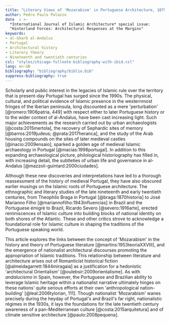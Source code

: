 ```yaml
---
title: "Literary Views of 'Mozarabism' in Portuguese Architecture, 1875--1945"
author: Pedro Paulo Palazzo
date  : >-
  *International Journal of Islamic Architecture* special issue:
  "Hinterland Forces: Architectural Responses at the Margins"
keywords:
- al-Gharb al-Andalus
- Portugal
- Architectural history
- Literary theory
- Nineteenth and twentieth centuries
csl: "styles/chicago-fullnote-bibliography-with-ibid.csl"
lang: en-GB
bibliography: "bibliography/biblio.bib"
suppress-bibliography: true
---
```


Scholarly and public interest in the legacies of Islamic rule over the
territory that is present-day Portugal has surged since the 1990s. The
physical, cultural, and political evidence of Islamic presence in the
westernmost fringes of the Iberian peninsula, long discounted as a mere
'perturbation' [@romero:1906patria, 449] with respect either to later
Portuguese history or to the wider context of al-Andalus, have been
cast increasing light. Such major achievements as the research carried
out by urban archaeologists [@costa:2015mertola], the recovery of
Sephardic sites of memory [@barros:2019judeus; @prata:2017heranca], and
the study of the Arab housing compounds on the sites of later medieval
castles [@inacio:2009ensaio], sparked a golden age of medieval Islamic
archaeology in Portugal [@macias:1998portugal]. In addition to this
expanding archaeological picture, philological historiography has filled
in, with increasing detail, the subtleties of urban life and governance
in al-Andalus [@mazzoli-guintard:2000ciudades].

Although these new discoveries and interpretations have led to a
thorough reassessment of the history of medieval Portugal, they have
also obscured earlier musings on the Islamic roots of Portuguese
architecture. The  ethnographic and literary studies of the late
nineteenth and early twentieth centuries, from Theophilo Braga in
Portugal [@braga:1870historia] to José Marianno Filho
[@mariannofilho:1943influencias] in Brazil and the Portuguese émigré to
Brazil, Ricardo Severo [@severo:1916arte], erected reminiscences of
Islamic culture into building blocks of national identity on both shores
of the Atlantic. These and other critics strove to acknowledge a
foundational role for Islamic culture in shaping the traditions of the
Portuguese speaking world.

This article explores the links between the concept of 'Mozarabism' in
the history and theory of Portuguese literature
[@martins:1953teoriaXXVIII], and the emergence of nationalist
architectural discourses promoting the appropriation of Islamic
traditions. This relationship between literature and architecture arises
out of Romanticist historical fiction [@almeidagarrett:1844miragaia] as
a justification for a hedonistic 'architectural Orientalism'
[@oulebsir:2009orientalisme]. As with *andalucismo* in Spain, however,
the Portuguese and Brazilian ability to leverage Islamic heritage within
a nationalist narrative ultimately hinges on these nations' quite
serious efforts at their own 'anthropological nation-building'
[@leal:2006tylorian, 111]. Though nationalist 'Mozarabism' wanes
precisely during the heyday of Portugal's and Brazil's far right,
nationalistic régimes in the 1930s, it lays the foundations for the late
twentieth century awareness of a pan-Mediterranean culture
[@costa:2015arquitetura] and of climate sensitive architecture
[@paulo:2008pequena].

